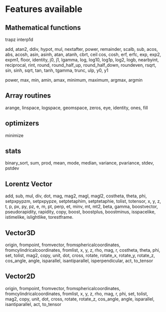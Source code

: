 # Features available

## Mathematical functions
trapz
interp1d

add, atan2, ddiv, hypot, mul, nextafter, power, remainder, scalb, sub, acos, abs, acosh, asin, asinh, atan, atanh, cbrt, ceil
cos, cosh, erf, erfc, exp, exp2, expm1, floor, identity, j0, j1, lgamma, log, log10, log1p, log2, logb, nearbyint, reciprocal, rint, round, round_half_up, round_half_down, roundeven, rsqrt, sin, sinh, sqrt, tan, tanh, tgamma, trunc, ulp, y0, y1

power, max, min, amin, amax, minimum, maximum, argmax, argmin

## Array routines
arange, linspace, logspace, geomspace, zeros, eye, identity, ones, fill

## optimizers
minimize

## stats
binary_sort, sum, prod, mean, mode, median, variance, pvariance, stdev, pstdev

## Lorentz Vector
add, sub, mul, div, dot, mag, mag2, magl, magl2, costheta, theta, phi, setpxpypzm, setpxpypze, setptetaphim, setptetaphie, tolist, totensor, x, y, z, t, p, px, py, pz, e, m, pt, perp, et, minv, mt, mt2, beta, gamma, boostvector, pseudorapidity, rapidity, copy, boost, boostplus, boostminus, isspacelike, istimelike, islightlike, torestframe. 

## Vector3D
origin, frompoint, fromvector, fromsphericalcoordinates, fromcylindricalcoordinates, fromlist, x, y, z, rho, mag, r, costheta, theta, phi, set, tolist, mag2, copy, unit, dot, cross, rotate, rotate_x, rotate_y, rotate_z, cos_angle, angle, isparallel, isantiparallel, isperpendicular, act, to_tensor

## Vector2D
origin, frompoint, fromvector, fromsphericalcoordinates, fromcylindricalcoordinates, fromlist, x, y, z, rho, mag, r, phi, set, tolist, mag2, copy, unit, dot, cross, rotate, rotate_z, cos_angle, angle, isparallel, isantiparallel, act, to_tensor 

